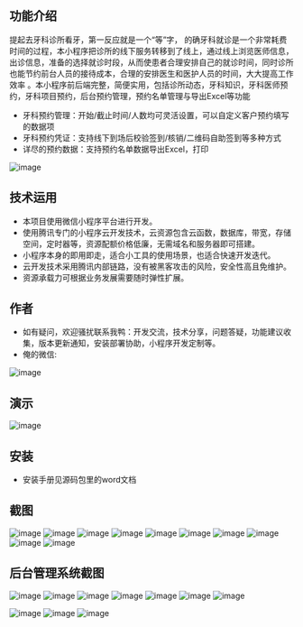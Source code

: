 ## 功能介绍 
    
提起去牙科诊所看牙，第一反应就是一个“等”字， 的确牙科就诊是一个非常耗费时间的过程，本小程序把诊所的线下服务转移到了线上，通过线上浏览医师信息，出诊信息，准备的选择就诊时段，从而使患者合理安排自己的就诊时间，同时诊所也能节约前台人员的接待成本，合理的安排医生和医护人员的时间，大大提高工作效率 。本小程序前后端完整，简便实用，包括诊所动态，牙科知识，牙科医师预约，牙科项目预约，后台预约管理，预约名单管理与导出Excel等功能

- 牙科预约管理：开始/截止时间/人数均可灵活设置，可以自定义客户预约填写的数据项
- 牙科预约凭证：支持线下到场后校验签到/核销/二维码自助签到等多种方式
- 详尽的预约数据：支持预约名单数据导出Excel，打印

![image](https://user-images.githubusercontent.com/89147095/164364396-1c67ee75-e7b6-4d30-8d0c-b6aa8a9928d6.png)
 

## 技术运用
- 本项目使用微信小程序平台进行开发。
- 使用腾讯专门的小程序云开发技术，云资源包含云函数，数据库，带宽，存储空间，定时器等，资源配额价格低廉，无需域名和服务器即可搭建。
- 小程序本身的即用即走，适合小工具的使用场景，也适合快速开发迭代。
- 云开发技术采用腾讯内部链路，没有被黑客攻击的风险，安全性高且免维护。
- 资源承载力可根据业务发展需要随时弹性扩展。  



## 作者
- 如有疑问，欢迎骚扰联系我鸭：开发交流，技术分享，问题答疑，功能建议收集，版本更新通知，安装部署协助，小程序开发定制等。
- 俺的微信:
 
![image](https://user-images.githubusercontent.com/89147095/164364413-68cf88b3-5891-4689-8fa0-4866eeaa58d9.png)



## 演示
 
![image](https://user-images.githubusercontent.com/89147095/164364404-4b8acec0-7d66-46ab-a133-1633cd8ab77e.png)
 
 

## 安装

- 安装手册见源码包里的word文档




## 截图
![image](https://user-images.githubusercontent.com/89147095/164364436-0f6e574d-9e8f-4cc5-974c-4b1eca664d4c.png)
![image](https://user-images.githubusercontent.com/89147095/164364448-83135519-f14b-4a1c-806b-6ebb1dfa3ac2.png)
![image](https://user-images.githubusercontent.com/89147095/164364460-8b6711da-7c6f-4691-b121-714d3f692f4a.png)
![image](https://user-images.githubusercontent.com/89147095/164364474-351e2daa-661e-409d-b4e6-449ce8bf340d.png)
![image](https://user-images.githubusercontent.com/89147095/164364480-c5ce22bb-4ce9-4fdf-a9ea-a043089b862f.png)
![image](https://user-images.githubusercontent.com/89147095/164364488-336ead2c-f028-43d1-9e2d-645308add1ba.png)
![image](https://user-images.githubusercontent.com/89147095/164364494-fc158966-d9ef-4049-a990-6a019b9c7e17.png)
![image](https://user-images.githubusercontent.com/89147095/164364499-8e0226e7-2707-4e72-80d2-6126117e26ae.png)
![image](https://user-images.githubusercontent.com/89147095/164364503-cfb151a1-80ce-419e-879a-bf0aeba2fa8d.png)
![image](https://user-images.githubusercontent.com/89147095/164364508-cc8873b3-90dd-4d64-bf54-ab1afc30294f.png)



 

## 后台管理系统截图  
![image](https://user-images.githubusercontent.com/89147095/164364515-417734ea-3a54-4d0a-8626-c424dcf1cec8.png)
![image](https://user-images.githubusercontent.com/89147095/164364525-661a9d69-b2a5-4776-9df0-68a5c128ba18.png)
![image](https://user-images.githubusercontent.com/89147095/164364534-1067c61b-bfb9-43eb-aaca-b2cbba3045be.png)
![image](https://user-images.githubusercontent.com/89147095/164364540-832eec3d-7b32-4096-be30-da46576694d8.png)
![image](https://user-images.githubusercontent.com/89147095/164364549-f20f4432-fa66-4d8d-ad51-60060b12a136.png)
![image](https://user-images.githubusercontent.com/89147095/164364557-fac21598-065f-48ac-ba16-0100858b63ae.png)
![image](https://user-images.githubusercontent.com/89147095/164364563-e1092e21-1949-4768-a6c9-c30038de2d40.png)

![image](https://user-images.githubusercontent.com/89147095/164364569-4847130b-6507-4353-be68-200b36bbfc10.png)
![image](https://user-images.githubusercontent.com/89147095/164364580-2f6175b4-8b67-49ff-8ca6-aa80fb008c8b.png)
![image](https://user-images.githubusercontent.com/89147095/164364590-51bb03fc-ce78-4c8a-999b-865fabdb21aa.png)

